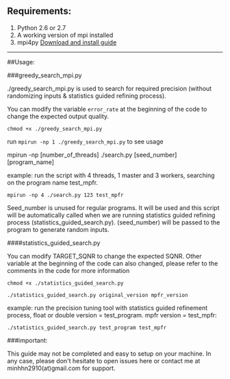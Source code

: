 ## Requirements:
1. Python 2.6 or 2.7
2. A working version of mpi installed 
3. mpi4py [Download and install guide](http://mpi4py.readthedocs.io/en/stable/install.html)

***

##Usage: 

###greedy_search_mpi.py

./greedy_search_mpi.py is used to search for required precision (without randomizing inputs & statistics guided refining process).

You can modify the variable `error_rate` at the beginning of the code to change the expected output quality. 

`chmod +x ./greedy_search_mpi.py`

run `mpirun -np 1 ./greedy_search_mpi.py` to see usage

mpirun -np [number_of_threads] ./search.py [seed_number] [program_name]

example: run the script with 4 threads, 1 master and 3 workers, searching on the program name test_mpfr.

`mpirun -np 4 ./search.py 123 test_mpfr`

Seed_number is unused for regular programs.
It will be used and this script will be automatically called when we are running statistics guided refining process (statistics_guided_search.py). (seed_number) will be passed to the program to generate random inputs.

####statistics_guided_search.py

You can modify TARGET_SQNR to change the expected SQNR. Other variable at the beginning of the code can also changed, please refer to the comments in the code for more information

`chmod +x ./statistics_guided_search.py`

`./statistics_guided_search.py original_version mpfr_version`

example: run the precision tuning tool with statistics guided refinement process, float or double version = test_program. mpfr version = test_mpfr:

`./statistics_guided_search.py test_program test_mpfr`

###important:

This guide may not be completed and easy to setup on your machine. In any case, please don't hesitate to open issues here or contact me at minhhn2910(at)gmail.com for support.
